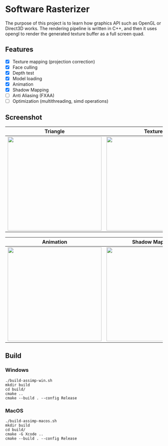 # Software Rasterizer

The purpose of this project is to learn how graphics API such as OpenGL or Direct3D works.
The rendering pipeline is written in C++, and then it uses opengl to render the generated texture buffer as a full screen quad.

## Features

- [x] Texture mapping (projection correction)
- [x] Face culling
- [x] Depth test
- [x] Model loading
- [x] Animation
- [x] Shadow Mapping
- [ ] Anti Aliasing (FXAA)
- [ ] Optimization (multithreading, simd operations)

## Screenshot

| Triangle  | Texture |
| --------- | ------------- |
| <img src="https://github.com/Guo-Haowei/SoftwareRenderer/blob/master/screenshots/triangle.png" width="300"> | <img src="https://github.com/Guo-Haowei/SoftwareRenderer/blob/master/screenshots/texture.png" width="300"> |

<!-- | Model | Animation |
| ------------ | ----- |
| <img src="https://github.com/Guo-Haowei/SoftwareRenderer/blob/master/screenshots/model.gif" width="300"> | <img src="https://github.com/Guo-Haowei/SoftwareRenderer/blob/master/screenshots/animation.gif" width="300"> | -->

| Animation | Shadow Mapping |
| ------------ | ----- |
| <img src="https://github.com/Guo-Haowei/SoftwareRenderer/blob/master/screenshots/animation.gif" width="300"> | <img src="https://github.com/Guo-Haowei/SoftwareRenderer/blob/master/screenshots/shadow.gif" width="300"> |

## Build

### Windows
```
./build-assimp-win.sh
mkdir build
cd build/
cmake ..
cmake --build . --config Release
```

### MacOS
```
./build-assimp-macos.sh
mkdir build
cd build/
cmake -G Xcode ..
cmake --build . --config Release
```
